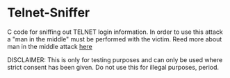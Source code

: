 # Telnet-Sniffer

C code for sniffing out TELNET login information.
In order to use this attack a "man in the middle" must be performed with the victim.
Reed more about man in the middle attack [here](https://en.wikipedia.org/wiki/Man-in-the-middle_attack)

DISCLAIMER: This is only for testing purposes and can only be used where strict consent has been given.
            Do not use this for illegal purposes, period.

